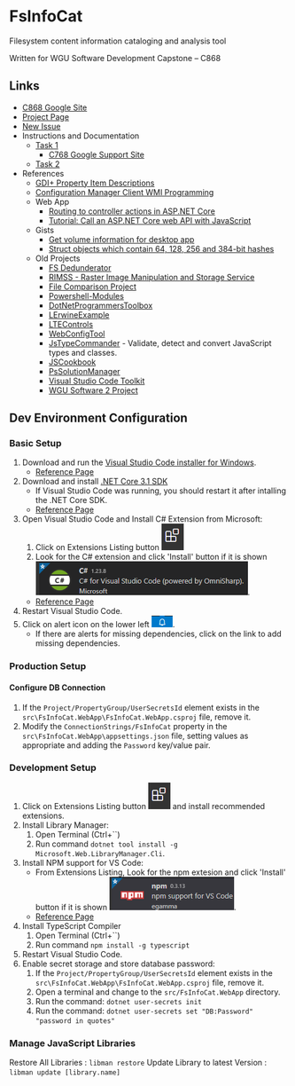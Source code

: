 # FsInfoCat

Filesystem content information cataloging and analysis tool

Written for WGU Software Development Capstone – C868

## Links

- [C868 Google Site](https://sites.google.com/wgu.edu/soft-dev-capstone-site/home)
- [Project Page](https://github.com/lerwine/FsInfoCat/projects/1)
- [New Issue](https://github.com/lerwine/FsInfoCat/issues/new)
- Instructions and Documentation
  - [Task 1](https://github.com/lerwine/FsInfoCat/blob/main/WGU/Task1)
    - [C768 Google Support Site](https://sites.google.com/wgu.edu/c768-techcomm-version2/home)
  - [Task 2](https://github.com/lerwine/FsInfoCat/blob/main/WGU/Task2)
- References
  - [GDI+ Property Item Descriptions](https://docs.microsoft.com/en-us/windows/win32/gdiplus/-gdiplus-constant-property-item-descriptions)
  - [Configuration Manager Client WMI Programming](https://msdn.microsoft.com/en-us/library/cc144081.aspx)
  - Web App
    - [Routing to controller actions in ASP.NET Core](https://docs.microsoft.com/en-us/aspnet/core/mvc/controllers/routing?view=aspnetcore-5.0)
    - [Tutorial: Call an ASP.NET Core web API with JavaScript](https://docs.microsoft.com/en-us/aspnet/core/tutorials/web-api-javascript?view=aspnetcore-5.0)
  - Gists
    - [Get volume information for desktop app](https://gist.github.com/lerwine/37745116cc8366f58b13f1713927a9bd)
    - [Struct objects which contain 64, 128, 256 and 384-bit hashes](https://gist.github.com/lerwine/b953694061acb834984dce238834c3f5)
  - Old Projects
    - [FS Dedunderator](https://github.com/lerwine/FsDedunderator)
    - [RIMSS - Raster Image Manipulation and Storage Service](https://github.com/lerwine/RIMSS)
    - [File Comparison Project](https://github.com/lerwine/FileDataView)
    - [Powershell-Modules](https://github.com/lerwine/PowerShell-Modules)
    - [DotNetProgrammersToolbox](https://github.com/lerwine/DotNetProgrammersToolbox)
    - [LErwineExample](https://github.com/lerwine/LErwineExamples)
    - [LTEControls](https://github.com/lerwine/LTEControls)
    - [WebConfigTool](https://github.com/lerwine/WebConfigTool)
    - [JsTypeCommander](https://github.com/lerwine/JsTypeCommander) - Validate, detect and convert JavaScript types and classes.
    - [JSCookbook](https://github.com/lerwine/JSCookbook)
    - [PsSolutionManager](https://github.com/lerwine/PsSolutionManager)
    - [Visual Studio Code Toolkit](https://github.com/lerwine/LTEToolkit)
    - [WGU Software 2 Project](https://github.com/lerwine/WguScheduler356334)

## Dev Environment Configuration

### Basic Setup

1. Download and run the [Visual Studio Code installer for Windows](https://go.microsoft.com/fwlink/?LinkID=534107).
   - [Reference Page](https://code.visualstudio.com/docs/setup/setup-overview)
2. Download and install [.NET Core 3.1 SDK](https://dotnet.microsoft.com/download)
   - If Visual Studio Code was running, you should restart it after intalling the .NET Core SDK.
   - [Reference Page](https://code.visualstudio.com/docs/languages/dotnet)
3. Open Visual Studio Code and Install C# Extension from Microsoft:
   1. Click on Extensions Listing button ![Extensions Button](./img/ExtensionsButton.png)
   2. Look for the C# extension and click 'Install' button if it is shown ![alt](./img/CsExtension.png).
    - [Reference Page](https://marketplace.visualstudio.com/items?itemName=ms-dotnettools.csharp)
4. Restart Visual Studio Code.
5. Click on alert icon on the lower left ![Alert Icon](img/AlertIcon.png).
   - If there are alerts for missing dependencies, click on the link to add missing dependencies.

### Production Setup

#### Configure DB Connection

 1. If the `Project/PropertyGroup/UserSecretsId` element exists in the `src\FsInfoCat.WebApp\FsInfoCat.WebApp.csproj` file, remove it.
 2. Modify the `ConnectionStrings/FsInfoCat` property in the `src\FsInfoCat.WebApp\appsettings.json` file, setting values as appropriate and adding the `Password` key/value pair.

### Development Setup

1. Click on Extensions Listing button ![Extensions Button](./img/ExtensionsButton.png) and install recommended extensions.
2. Install Library Manager:
   1. Open Terminal (Ctrl+``)
   2. Run command `dotnet tool install -g Microsoft.Web.LibraryManager.Cli`.
3. Install NPM support for VS Code:
    - From Extensions Listing, Look for the npm extesion and click 'Install' button if it is shown ![alt](./img/NpmExtension.png).
    - [Reference Page](https://marketplace.visualstudio.com/items?itemName=eg2.vscode-npm-script)
4. Install TypeScript Compiler
   1. Open Terminal (Ctrl+``)
   2. Run command `npm install -g typescript`
5. Restart Visual Studio Code.
6. Enable secret storage and store database password:
   1. If the `Project/PropertyGroup/UserSecretsId` element exists in the `src\FsInfoCat.WebApp\FsInfoCat.WebApp.csproj` file, remove it.
   2. Open a terminal and change to the `src/FsInfoCat.WebApp` directory.
   3. Run the command: `dotnet user-secrets init`
   4. Run the command: `dotnet user-secrets set "DB:Password" "password in quotes"`

### Manage JavaScript Libraries

Restore All Libraries
: `libman restore`
Update Library to latest Version
: `libman update [library.name]`
